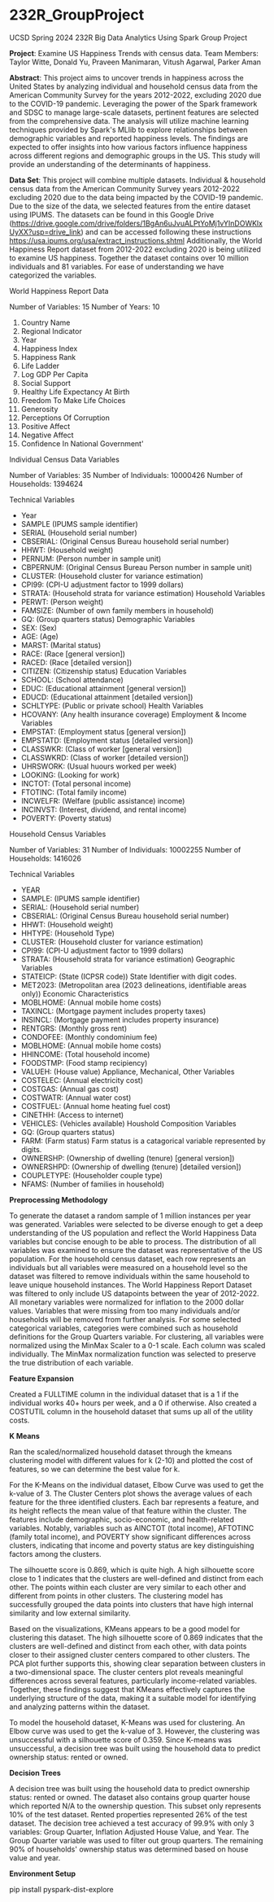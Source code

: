 # 232R_GroupProject
UCSD Spring 2024 232R Big Data Analytics Using Spark Group Project 

**Project**: Examine US Happiness Trends with census data. 
Team Members: Taylor Witte, Donald Yu, Praveen Manimaran, Vitush Agarwal, Parker Aman

**Abstract**: 
This project aims to uncover trends in happiness across the United States by analyzing individual and household census data from the American Community Survey for the years 2012-2022, excluding 2020 due to the COVID-19 pandemic. Leveraging the power of the Spark framework and SDSC to manage large-scale datasets, pertinent features are selected from the comprehensive data. The analysis will utilize machine learning techniques provided by Spark's MLlib to explore relationships between demographic variables and reported happiness levels. The findings are expected to offer insights into how various factors influence happiness across different regions and demographic groups in the US. This study will provide an understanding of the determinants of happiness.

**Data Set**: 
This project will combine multiple datasets. 
Individual & household census data from the American Community Survey years 2012-2022 excluding 2020 due to the data being impacted by the COVID-19 pandemic. Due to the size of the data, we selected features from the entire dataset using IPUMS. The datasets can be found in this Google Drive (https://drive.google.com/drive/folders/1BgAn6uJvuALPtYoMj1vYInDOWKlxUyXX?usp=drive_link) and can be accessed following these instructions https://usa.ipums.org/usa/extract_instructions.shtml
Additionally, the World Happiness Report dataset from 2012-2022 excluding 2020 is being utilized to examine US happiness. 
Together the dataset contains over 10 million individuals and 81 variables. For ease of understanding we have categorized the variables. 

World Happiness Report Data 

Number of Variables: 15
Number of Years: 10 

1. Country Name
2. Regional Indicator
3. Year
4. Happiness Index
5. Happiness Rank
6. Life Ladder
7. Log GDP Per Capita
8. Social Support
9. Healthy Life Expectancy At Birth
10. Freedom To Make Life Choices
11. Generosity
12. Perceptions Of Corruption
13. Positive Affect
14. Negative Affect
15. Confidence In National Government'

Individual Census Data Variables

Number of Variables: 35
Number of Individuals: 10000426
Number of Households: 1394624

Technical Variables
* Year
* SAMPLE (IPUMS sample identifier)
* SERIAL (Household serial number)
* CBSERIAL: (Original Census Bureau household serial number)
* HHWT: (Household weight)
* PERNUM: (Person number in sample unit) 
* CBPERNUM: (Original Census Bureau Person number in sample unit)
* CLUSTER: (Household cluster for variance estimation) 
* CPI99: (CPI-U adjustment factor to 1999 dollars)
* STRATA: (Household strata for variance estimation)
Household Variables
* PERWT: (Person weight)
* FAMSIZE: (Number of own family members in household)
* GQ: (Group quarters status)
Demographic Variables
* SEX: (Sex) 
* AGE: (Age) 
* MARST: (Marital status) 
* RACE: (Race [general version]) 
* RACED: (Race [detailed version]) 
* CITIZEN: (Citizenship status)
Education Variables
* SCHOOL: (School attendance) 
* EDUC: (Educational attainment [general version]) 
* EDUCD: (Educational attainment [detailed version])
* SCHLTYPE: (Public or private school) 
Health Variables
* HCOVANY: (Any health insurance coverage) 
Employment & Income Variables
* EMPSTAT: (Employment status [general version]) 
* EMPSTATD: (Employment status [detailed version])
* CLASSWKR: (Class of worker [general version]) 
* CLASSWKRD: (Class of worker [detailed version]) 
* UHRSWORK: (Usual huours worked per week) 
* LOOKING: (Looking for work) 
* INCTOT: (Total personal income)
* FTOTINC: (Total family income)
* INCWELFR: (Welfare (public assistance) income)
* INCINVST: (Interest, dividend, and rental income)
* POVERTY: (Poverty status) 

Household Census Variables 

Number of Variables: 31
Number of Individuals: 10002255
Number of Households: 1416026

Technical Variables
* YEAR
* SAMPLE: (IPUMS sample identifier)
* SERIAL: (Household serial number)
* CBSERIAL: (Original Census Bureau household serial number) 
* HHWT: (Household weight)
* HHTYPE: (Household Type) 
* CLUSTER: (Household cluster for variance estimation)
* CPI99: (CPI-U adjustment factor to 1999 dollars)
* STRATA: (Household strata for variance estimation)
Geographic Variables
* STATEICP: (State (ICPSR code)) State Identifier with digit codes.
* MET2023: (Metropolitan area (2023 delineations, identifiable areas only))
Economic Characteristics
* MOBLHOME: (Annual mobile home costs)
* TAXINCL: (Mortgage payment includes property taxes)
* INSINCL: (Mortgage payment includes property insurance)
* RENTGRS: (Monthly gross rent)
* CONDOFEE: (Monthly condominium fee)
* MOBLHOME: (Annual mobile home costs)
* HHINCOME: (Total household income)
* FOODSTMP: (Food stamp recipiency) 
* VALUEH: (House value)
Appliance, Mechanical, Other Variables
* COSTELEC: (Annual electricity cost)
* COSTGAS: (Annual gas cost)
* COSTWATR: (Annual water cost)
* COSTFUEL: (Annual home heating fuel cost) 
* CINETHH: (Access to internet) 
* VEHICLES: (Vehicles available)
Houshold Composition Variables
* GQ: (Group quarters status) 
* FARM: (Farm status) Farm status is a catagorical variable represented by digits. 
* OWNERSHP: (Ownership of dwelling (tenure) [general version]) 
* OWNERSHPD: (Ownership of dwelling (tenure) [detailed version]) 
* COUPLETYPE: (Householder couple type) 
* NFAMS: (Number of families in household)



**Preprocessing Methodology**

To generate the dataset a random sample of 1 million instances per year was generated. Variables were selected to be diverse enough to get a deep understanding of the US population and reflect the World Happiness Data variables but concise enough to be able to process. 
The distribution of all variables was examined to ensure the dataset was representative of the US population. 
For the household census dataset, each row represents an individuals but all variables were measured on a household level so the dataset was filtered to remove individuals within the same household to leave unique household instances. 
The World Happiness Report Dataset was filtered to only include US datapoints between the year of 2012-2022.
All monetary variables were normalized for inflation to the 2000 dollar values. 
Variables that were missing from too many individuals and/or households will be removed from further analysis. For some selected categorical variables, categories were combined such as household definitions for the Group Quarters variable. For clustering, all variables were normalized using the MinMax Scaler to a 0-1 scale. Each column was scaled individually. The MinMax normalization function was selected to preserve the true distribution of each variable. 


**Feature Expansion**

Created a FULLTIME column in the individual dataset that is a 1 if the individual works 40+ hours per week, and a 0 if otherwise. Also created a COSTUTIL column in the household dataset that sums up all of the utility costs.

**K Means**

Ran the scaled/normalized household dataset through the kmeans clustering model with different values for k (2-10) and plotted the cost of features, so we can determine the best value for k.


For the K-Means on the individual dataset, Elbow Curve was used to get the k-value of 3. The Cluster Centers plot shows the average values of each feature for the three identified clusters. Each bar represents a feature, and its height reflects the mean value of that feature within the cluster. The features include demographic, socio-economic, and health-related variables. Notably, variables such as AINCTOT (total income), AFTOTINC (family total income), and POVERTY show significant differences across clusters, indicating that income and poverty status are key distinguishing factors among the clusters.

The silhouette score is 0.869, which is quite high. A high silhouette score close to 1 indicates that the clusters are well-defined and distinct from each other. The points within each cluster are very similar to each other and different from points in other clusters. The clustering model has successfully grouped the data points into clusters that have high internal similarity and low external similarity.

Based on the visualizations, KMeans appears to be a good model for clustering this dataset. The high silhouette score of 0.869 indicates that the clusters are well-defined and distinct from each other, with data points closer to their assigned cluster centers compared to other clusters. The PCA plot further supports this, showing clear separation between clusters in a two-dimensional space. The cluster centers plot reveals meaningful differences across several features, particularly income-related variables. Together, these findings suggest that KMeans effectively captures the underlying structure of the data, making it a suitable model for identifying and analyzing patterns within the dataset.

To model the household dataset, K-Means was used for clustering. An Elbow curve was used to get the k-value of 3. However, the clustering was unsuccessful with a silhouette score of 0.359. Since K-means was unsuccessful, a decision tree was built using the household data to predict ownership status: rented or owned. 

**Decision Trees**

A decision tree was built using the household data to predict ownership status: rented or owned. The dataset also contains group quarter house which reported N/A to the ownership question. This subset only represents 10% of the test dataset. Rented properties represented 26% of the test dataset. The decision tree achieved a test accuracy of 99.9% with only 3 variables: Group Quarter, Inflation Adjusted House Value, and Year. The Group Quarter variable was used to filter out group quarters. The remaining 90% of households' ownership status was determined based on house value and year.


**Environment Setup**

pip install pyspark-dist-explore
